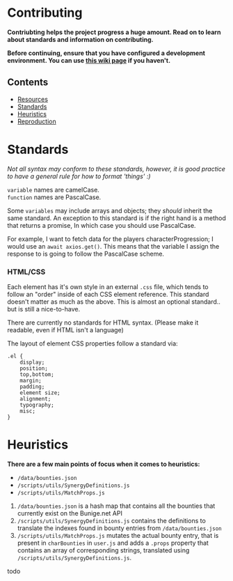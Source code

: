 # Contributing
**Contriubting helps the project progress a huge amount. Read on to learn about standards and information on contributing.**

**Before continuing, ensure that you have configured a development environment. You can use [this wiki page]([https://github.com/brendanprice2003/D2-Synergy/wiki](https://github.com/brendanprice2003/D2-Synergy/wiki/Developer-Guide)) if you haven't.**

## Contents
* [Resources]()
* [Standards](https://github.com/brendanprice2003/D2-Synergy/blob/main/CONTRIBUTING.md#standards)
* [Heuristics](https://github.com/brendanprice2003/D2-Synergy/blob/main/CONTRIBUTING.md#heuristics)
* [Reproduction](https://github.com/brendanprice2003/D2-Synergy/blob/main/CONTRIBUTING.md#reproduction)


# Standards

*Not all syntax may conform to these standards, however, it is good practice to have a general rule for how to format 'things' :)*

`variable` names are camelCase.<br>
`function` names are PascalCase.

Some `variables` may include arrays and objects; they *should* inherit the same standard. An exception to this standard is if the right hand is a method that returns a promise, In which case you should use PascalCase.

For example, I want to fetch data for the players characterProgression; I would use an `await axios.get()`. This means that the variable I assign the response to is going to follow the PascalCase scheme.

### HTML/CSS

Each element has it's own style in an external `.css` file, which tends to follow an "order" inside of each CSS element reference. This standard doesn't matter as much as the above. This is almost an optional standard.. but is still a nice-to-have.

There are currently no standards for HTML syntax. (Please make it readable, even if HTML isn't a language)

The layout of element CSS properties follow a standard via:

```
.el {
    display;
    position;
    top,bottom;
    margin;
    padding;
    element size;
    alignment;
    typography;
    misc;
}
```

# Heuristics
**There are a few main points of focus when it comes to heuristics:**

* `/data/bounties.json`
* `/scripts/utils/SynergyDefinitions.js`
* `/scripts/utils/MatchProps.js`

1. `/data/bounties.json` is a hash map that contains all the bounties that currently exist on the Bunige.net API
2. `/scripts/utils/SynergyDefinitions.js` contains the definitions to translate the indexes found in bounty entries from `/data/bounties.json`
3. `/scripts/utils/MatchProps.js` mutates the actual bounty entry, that is present in `charBounties` in `user.js` and adds a `.props` property that contains an array of corresponding strings, translated using `/scripts/utils/SynergyDefinitions.js`.

todo
